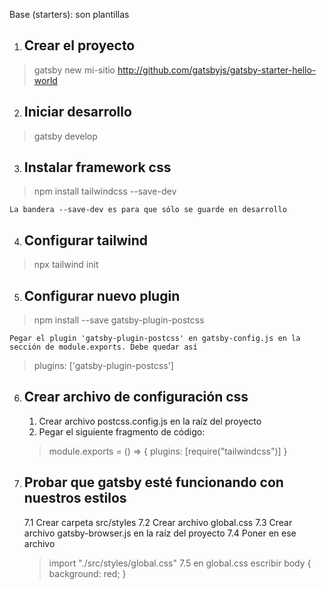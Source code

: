 Base (starters): son plantillas

1. ## Crear el proyecto
> gatsby new mi-sitio http://github.com/gatsbyjs/gatsby-starter-hello-world

2. ## Iniciar desarrollo
> gatsby develop

3. ## Instalar framework css
> npm install tailwindcss --save-dev

    La bandera --save-dev es para que sólo se guarde en desarrollo

4. ## Configurar tailwind
> npx tailwind init

5. ## Configurar nuevo plugin
> npm install --save gatsby-plugin-postcss

    Pegar el plugin 'gatsby-plugin-postcss' en gatsby-config.js en la sección de module.exports. Debe quedar así
>    plugins: ['gatsby-plugin-postcss']

6. ## Crear archivo de configuración css
    1. Crear archivo postcss.config.js en la raíz del proyecto
    2. Pegar el siguiente fragmento de código:
    > module.exports = () => {
        plugins: [require("tailwindcss")]
    }

7. ## Probar que gatsby esté funcionando con nuestros estilos
    7.1 Crear carpeta src/styles
    7.2 Crear archivo global.css
    7.3 Crear archivo gatsby-browser.js en la raíz del proyecto
    7.4 Poner en ese archivo
    > import "./src/styles/global.css"
    7.5 en global.css escribir
    > body {
        background: red;
    }